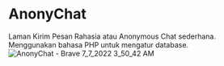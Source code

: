# AnonyChat
Laman Kirim Pesan Rahasia atau Anonymous Chat sederhana. Menggunakan bahasa PHP untuk mengatur database.
![AnonyChat - Brave 7_7_2022 3_50_42 AM](https://user-images.githubusercontent.com/103014406/177648129-4cc26989-9451-48a8-bddb-ff66cf49baeb.png)
